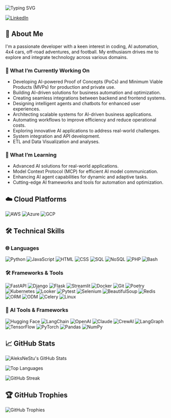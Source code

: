 <!-- Typing SVG -->
![Typing SVG](https://readme-typing-svg.demolab.com?font=Fira+Code&pause=1000&width=835&lines=Hi+there%2C+I'm+Alex!;Passionate+about+coding%2C+AI+automation%2C+4x4+cars%2C+and+football.)

[![LinkedIn](https://img.shields.io/badge/LinkedIn-Connect-blue.svg?logo=linkedin&logoColor=white)](https://www.linkedin.com/in/avnesterovich/)


## 🧠 About Me

I'm a passionate developer with a keen interest in coding, AI automation, 4x4 cars, off-road adventures, and football. My enthusiasm drives me to explore and integrate technology across various domains.
### 🔭 What I’m Currently Working On

- Developing AI-powered Proof of Concepts (PoCs) and Minimum Viable Products (MVPs) for production and private use.
- Building AI-driven solutions for business automation and optimization.
- Creating seamless integrations between backend and frontend systems.
- Designing intelligent agents and chatbots for enhanced user experiences.
- Architecting scalable systems for AI-driven business applications.
- Automating workflows to improve efficiency and reduce operational costs.
- Exploring innovative AI applications to address real-world challenges.
- System integration and API development.
- ETL and Data Visualization and analyses.

### 🌱 What I’m Learning

- Advanced AI solutions for real-world applications.
- Model Context Protocol (MCP) for efficient AI model communication.
- Enhancing AI agent capabilities for dynamic and adaptive tasks.
- Cutting-edge AI frameworks and tools for automation and optimization.

## ☁️ Cloud Platforms

![AWS](https://img.shields.io/badge/AWS-232F3E?style=for-the-badge&logo=amazon-aws&logoColor=white)
![Azure](https://img.shields.io/badge/Azure-0078D4?style=for-the-badge&logo=microsoft-azure&logoColor=white)
![GCP](https://img.shields.io/badge/GCP-4285F4?style=for-the-badge&logo=google-cloud&logoColor=white)

## 🛠️ Technical Skills

### 🌐 Languages

![Python](https://img.shields.io/badge/Python-3776AB?style=for-the-badge&logo=python&logoColor=white)
![JavaScript](https://img.shields.io/badge/JavaScript-F7DF1E?style=for-the-badge&logo=javascript&logoColor=black)
![HTML](https://img.shields.io/badge/HTML5-E34F26?style=for-the-badge&logo=html5&logoColor=white)
![CSS](https://img.shields.io/badge/CSS3-1572B6?style=for-the-badge&logo=css3&logoColor=white)
![SQL](https://img.shields.io/badge/SQL-4479A1?style=for-the-badge&logo=postgresql&logoColor=white)
![NoSQL](https://img.shields.io/badge/NoSQL-005571?style=for-the-badge&logo=mongodb&logoColor=white)
![PHP](https://img.shields.io/badge/PHP-777BB4?style=for-the-badge&logo=php&logoColor=white)
![Bash](https://img.shields.io/badge/Bash-4EAA25?style=for-the-badge&logo=gnu-bash&logoColor=white)

### 🛠️ Frameworks & Tools

![FastAPI](https://img.shields.io/badge/FastAPI-005571?style=for-the-badge&logo=fastapi)
![Django](https://img.shields.io/badge/Django-092E20?style=for-the-badge&logo=django)
![Flask](https://img.shields.io/badge/Flask-000000?style=for-the-badge&logo=flask&logoColor=white) 
![Streamlit](https://img.shields.io/badge/Streamlit-FF4B4B?style=for-the-badge&logo=streamlit&logoColor=white) 
![Docker](https://img.shields.io/badge/Docker-2496ED?style=for-the-badge&logo=docker&logoColor=white) 
![Git](https://img.shields.io/badge/Git-F05032?style=for-the-badge&logo=git&logoColor=white) 
![Poetry](https://img.shields.io/badge/Poetry-60A5FA?style=for-the-badge&logo=python&logoColor=white) 
![Kubernetes](https://img.shields.io/badge/Kubernetes-326CE5?style=for-the-badge&logo=kubernetes) 
![Looker](https://img.shields.io/badge/Looker-4285F4?style=for-the-badge&logo=looker&logoColor=white)
![Pytest](https://img.shields.io/badge/Pytest-0A9EDC?style=for-the-badge&logo=pytest&logoColor=white)
![Selenium](https://img.shields.io/badge/Selenium-43B02A?style=for-the-badge&logo=selenium&logoColor=white)
![BeautifulSoup](https://img.shields.io/badge/BeautifulSoup-4B8BBE?style=for-the-badge&logo=python&logoColor=white)
![Redis](https://img.shields.io/badge/Redis-DC382D?style=for-the-badge&logo=redis&logoColor=white)
![ORM](https://img.shields.io/badge/ORM-000000?style=for-the-badge&logo=databricks&logoColor=white)
![ODM](https://img.shields.io/badge/ODM-005571?style=for-the-badge&logo=mongodb&logoColor=white)
![Celery](https://img.shields.io/badge/Celery-37814A?style=for-the-badge&logo=celery&logoColor=white)
![Linux](https://img.shields.io/badge/Linux-FCC624?style=for-the-badge&logo=linux&logoColor=black)


### 🤖 AI Tools & Frameworks

![Hugging Face](https://img.shields.io/badge/HuggingFace-FFD21F?style=for-the-badge&logo=hugging-face&logoColor=black)
![LangChain](https://img.shields.io/badge/LangChain-000000?style=for-the-badge&logo=langchain&logoColor=white)
![OpenAI](https://img.shields.io/badge/OpenAI-412991?style=for-the-badge&logo=openai&logoColor=white)
![Claude](https://img.shields.io/badge/Claude-000000?style=for-the-badge&logo=anthropic&logoColor=white)
![CrewAI](https://img.shields.io/badge/CrewAI-000000?style=for-the-badge&logo=python&logoColor=white)
![LangGraph](https://img.shields.io/badge/LangGraph-000000?style=for-the-badge&logo=langchain&logoColor=white)
![TensorFlow](https://img.shields.io/badge/TensorFlow-FF6F00?style=for-the-badge&logo=tensorflow&logoColor=white)
![PyTorch](https://img.shields.io/badge/PyTorch-EE4C2C?style=for-the-badge&logo=pytorch&logoColor=white)
![Pandas](https://img.shields.io/badge/Pandas-150458?style=for-the-badge&logo=pandas&logoColor=white)
![NumPy](https://img.shields.io/badge/NumPy-013243?style=for-the-badge&logo=numpy&logoColor=white)


## 📈 GitHub Stats

![AleksNeStu's GitHub Stats](https://github-readme-stats.vercel.app/api?username=AleksNeStu&show_icons=true&theme=monokai)

![Top Languages](https://github-readme-stats.vercel.app/api/top-langs/?username=AleksNeStu&layout=compact&theme=monokai)

![GitHub Streak](https://streak-stats.demolab.com/?user=AleksNeStu&theme=monokai)

## 🏆 GitHub Trophies

![GitHub Trophies](https://github-profile-trophy.vercel.app/?username=AleksNeStu&theme=monokai)
